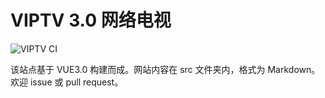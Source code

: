 # VIPTV 3.0 网络电视

![VIPTV CI](https://github.com/vuejs/docs-next-zh-cn/workflows/Vue-docs%20CI/badge.svg)     

该站点基于 VUE3.0 构建而成。网站内容在 src 文件夹内，格式为 Markdown。欢迎 issue 或 pull request。


